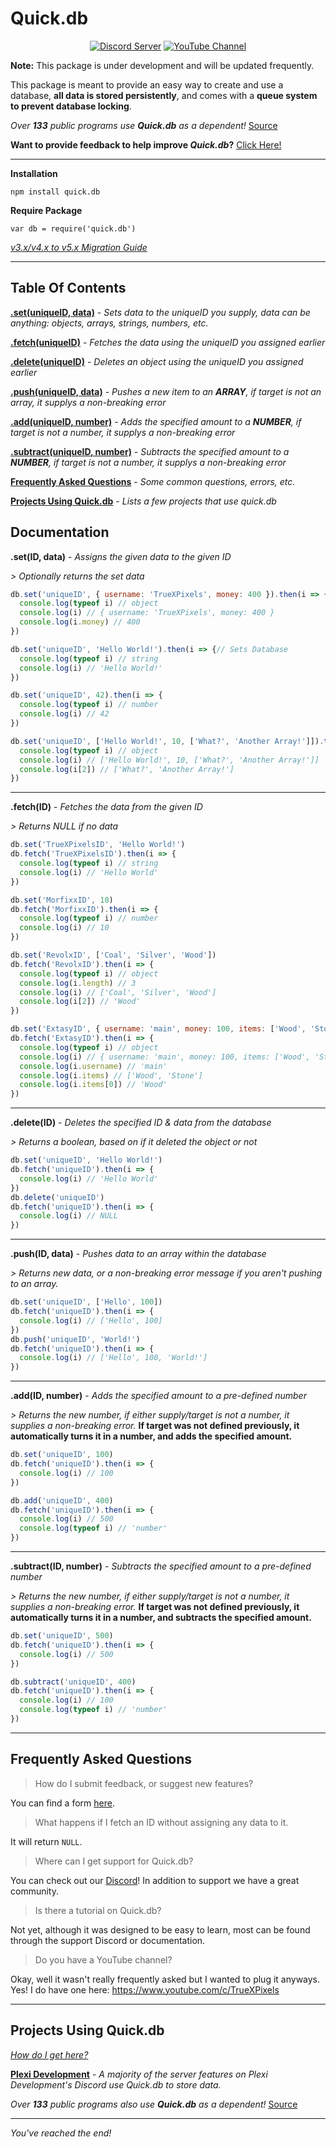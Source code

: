 

Quick.db 
========

<div align="center">
    <p>
        <a href="https://discord.io/plexidev"><img src="https://discordapp.com/api/guilds/343572980351107077/embed.png" alt="Discord Server" /></a>
        <a href="http://www.youtube.com/subscription_center?add_user=TrueXPixels"><img src="https://img.shields.io/badge/Subscribe-YouTube-red.svg" alt="YouTube Channel" /></a>       
    </p>
</div>

**Note:** This package is under development and will be updated frequently.

This package is meant to provide an easy way to create and use a database, **all data is stored persistently**, and comes with a **queue system to prevent database locking**.

*Over **133** public programs use **Quick.db** as a dependent!* [Source](https://github.com/TrueXPixels/quick.db/network/dependents)

**Want to provide feedback to help improve *Quick.db*?** [Click Here!](https://goo.gl/forms/KgjhQdWrztUfwHLB2)

---

**Installation**
```
npm install quick.db
```


**Require Package**
```
var db = require('quick.db')
```

*[v3.x/v4.x to v5.x Migration Guide](https://github.com/TrueXPixels/quick.db/blob/master/MIGRATION.md)*

---

## Table Of Contents
**[.set(uniqueID, data)](#set)** - *Sets data to the uniqueID you supply, data can be anything: objects, arrays, strings, numbers, etc.*

**[.fetch(uniqueID)](#fetch)** - *Fetches the data using the uniqueID you assigned earlier*

**[.delete(uniqueID)](#delete)** - *Deletes an object using the uniqueID you assigned earlier*

**[.push(uniqueID, data)](#push)** - *Pushes a new item to an __ARRAY__, if target is not an array, it supplys a non-breaking error*

**[.add(uniqueID, number)](#add)** - *Adds the specified amount to a __NUMBER__, if target is not a number, it supplys a non-breaking error*

**[.subtract(uniqueID, number)](#subtract)** - *Subtracts the specified amount to a __NUMBER__, if target is not a number, it supplys a non-breaking error*

**[Frequently Asked Questions](#FAQ)** - *Some common questions, errors, etc.*

**[Projects Using Quick.db](#projects)** - *Lists a few projects that use quick.db*

## Documentation

<a name="set"></a>**.set(ID, data)** - *Assigns the given data to the given ID*

*> Optionally returns the set data*
```js
db.set('uniqueID', { username: 'TrueXPixels', money: 400 }).then(i => {
  console.log(typeof i) // object
  console.log(i) // { username: 'TrueXPixels', money: 400 }
  console.log(i.money) // 400
})

db.set('uniqueID', 'Hello World!').then(i => {// Sets Database
  console.log(typeof i) // string
  console.log(i) // 'Hello World!'
})

db.set('uniqueID', 42).then(i => {
  console.log(typeof i) // number
  console.log(i) // 42
})

db.set('uniqueID', ['Hello World!', 10, ['What?', 'Another Array!']]).then(i => {
  console.log(typeof i) // object
  console.log(i) // ['Hello World!', 10, ['What?', 'Another Array!']]
  console.log(i[2]) // ['What?', 'Another Array!']
})
```

---

<a name="fetch"></a>**.fetch(ID)** - *Fetches the data from the given ID*

*> Returns NULL if no data*
```js
db.set('TrueXPixelsID', 'Hello World!')
db.fetch('TrueXPixelsID').then(i => {
  console.log(typeof i) // string
  console.log(i) // 'Hello World'
})

db.set('MorfixxID', 10)
db.fetch('MorfixxID').then(i => {
  console.log(typeof i) // number
  console.log(i) // 10
})

db.set('RevolxID', ['Coal', 'Silver', 'Wood'])
db.fetch('RevolxID').then(i => {
  console.log(typeof i) // object
  console.log(i.length) // 3
  console.log(i) // ['Coal', 'Silver', 'Wood']
  console.log(i[2]) // 'Wood'
})

db.set('ExtasyID', { username: 'main', money: 100, items: ['Wood', 'Stone']})
db.fetch('ExtasyID').then(i => {
  console.log(typeof i) // object
  console.log(i) // { username: 'main', money: 100, items: ['Wood', 'Stone']}
  console.log(i.username) // 'main'
  console.log(i.items) // ['Wood', 'Stone']
  console.log(i.items[0]) // 'Wood'
})
```

---

<a name="delete"></a>**.delete(ID)** - *Deletes the specified ID & data from the database*

*> Returns a boolean, based on if it deleted the object or not*
```js
db.set('uniqueID', 'Hello World!')
db.fetch('uniqueID').then(i => {
  console.log(i) // 'Hello World'
})
db.delete('uniqueID')
db.fetch('uniqueID').then(i => {
  console.log(i) // NULL
})
```

---

<a name="push"></a>**.push(ID, data)** - *Pushes data to an array within the database*

*> Returns new data, or a non-breaking error message if you aren't pushing to an array.*

```js
db.set('uniqueID', ['Hello', 100])
db.fetch('uniqueID').then(i => {
  console.log(i) // ['Hello', 100]
})
db.push('uniqueID', 'World!')
db.fetch('uniqueID').then(i => {
  console.log(i) // ['Hello', 100, 'World!']
})
```

---

<a name="add"></a>**.add(ID, number)** - *Adds the specified amount to a pre-defined number*

*> Returns the new number, if either supply/target is not a number, it supplies a non-breaking error.* **If target was not defined previously, it automatically turns it in a number, and adds the specified amount.**

```js
db.set('uniqueID', 100)
db.fetch('uniqueID').then(i => {
  console.log(i) // 100
})

db.add('uniqueID', 400)
db.fetch('uniqueID').then(i => {
  console.log(i) // 500
  console.log(typeof i) // 'number'
})
```

---

<a name="subtract"></a>**.subtract(ID, number)** - *Subtracts the specified amount to a pre-defined number*

*> Returns the new number, if either supply/target is not a number, it supplies a non-breaking error.* **If target was not defined previously, it automatically turns it in a number, and subtracts the specified amount.**

```js
db.set('uniqueID', 500)
db.fetch('uniqueID').then(i => {
  console.log(i) // 500
})

db.subtract('uniqueID', 400)
db.fetch('uniqueID').then(i => {
  console.log(i) // 100
  console.log(typeof i) // 'number'
})
```

---

## <a name="FAQ"></a>Frequently Asked Questions

> How do I submit feedback, or suggest new features?

You can find a form [here](https://goo.gl/forms/KgjhQdWrztUfwHLB2).

> What happens if I fetch an ID without assigning any data to it.

It will return `NULL`.

> Where can I get support for Quick.db?

You can check out our [Discord](https://discord.io/plexidev)! In addition to support we have a great community.

> Is there a tutorial on Quick.db?

Not yet, although it was designed to be easy to learn, most can be found through the support Discord or documentation.

> Do you have a YouTube channel?

Okay, well it wasn't really frequently asked but I wanted to plug it anyways. Yes! I do have one here: https://www.youtube.com/c/TrueXPixels

---

## <a name="projects"></a>Projects Using Quick.db

*[How do I get here?](https://goo.gl/forms/KgjhQdWrztUfwHLB2)*

**[Plexi Development](https://discord.io/plexidev)** - *A majority of the server features on Plexi Development's Discord use Quick.db to store data.*

*Over **133** public programs also use **Quick.db** as a dependent!* [Source](https://github.com/TrueXPixels/quick.db/network/dependents)

---

*You've reached the end!*